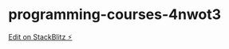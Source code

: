 # programming-courses-4nwot3

[Edit on StackBlitz ⚡️](https://stackblitz.com/edit/programming-courses-4nwot3)
